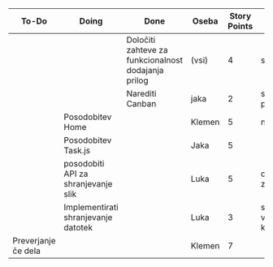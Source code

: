 |     **To-Do**      | **Doing**      |**Done**      |**Oseba**   | **Story Points** | **Opombe** |
|--------------------|----------------|--------------|-------------|------------------|--------------|
|                  |           | Določiti zahteve za funkcionalnost dodajanja prilog          |(vsi)       | 4                | sestanek .   |
|                    |             |Narediti Canban            | jaka        | 2                | sproti posodabljati |
|                         |         Posodobitev Home     |                 |Klemen        | 5                | ni |
|                         |         Posodobitev Task.js     |                 |Jaka        | 5                |  |
|                       | posodobiti API za shranjevanje slik            |         |Luka        | 5                | ostalo še zmeraj dela.              |
|                           |Implementirati shranjevanje datotek         |          | Luka        | 3              | shranjevanje v database kot url  |
|                              Preverjanje če dela            |          |         |Klemen      | 7              | |

